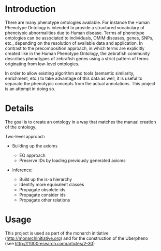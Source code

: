 # Introduction
There are many phenotype ontologies available. For instance the Human Phenotype Ontology is intended to provide a structured vocabulary of phenotypic abnormalities due to Human disease. Terms of phenotype ontologies can be associated to individuals, OMIM diseases, genes, SNPs, etc., depending on the resolution of available data and application. In contrast to the precomposition approach, in which terms are explicitly created like in the Human Phenotype Ontology, the zebrafish community describes phenotypes of zebrafish genes using a strict pattern of terms originating from low-level ontologies.

In order to allow existing algorithm and tools (semantic similarity, enrichment, etc.) to take advantage of this data as well, it is useful to separate the phenotypic concepts from the actual annotations. This project is an attempt in doing so.

# Details #

The goal is to create an ontology in a way that matches the manual creation of the ontology.

Two-level approach

  * Building up the axioms
    * EQ approach
    * Preserve IDs by loading previously generated axioms

  * Inference:
    * Build up the is-a hierarchy
    * Identify more equivalent classes
    * Propagate obsolete ids
    * Propagate consider ids
    * Propagate other relations

# Usage #
This project is used as part of the monarch initiative (http://monarchinitiative.org) and for the construction of the Uberpheno (see http://f1000research.com/articles/2-30)
